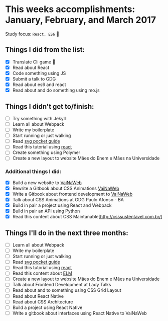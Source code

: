 # This weeks accomplishments: January, February, and March 2017

Study focus: <code>React, ES6</code> :rocket:

## Things I did from the list:

- [x] Translate Cli game :space_invader:
- [x] Read about React
- [x] Code something using JS
- [x] Submit a talk to GDG
- [x] Read about es6 and react
- [x] Read about and do something using mo.js

## Things I didn't get to/finish:

- [ ] Try something with Jekyll
- [ ] Learn all about Webpack
- [ ] Write my boilerplate
- [ ] Start running or just walking
- [ ] Read [svg pocket guide](http://svgpocketguide.com/book/)
- [ ] Read this tutorial using [react](http://codepen.io/anuragasaurus/post/react-basics-making-a-markdown-parser)
- [ ] Create something using Polymer
- [ ] Create a new layout to website Mães do Enem e Mães na Universidade

### Additional things I did:

- [X] Build a new website to [VaiNaWeb](www.vainaweb.com.br)
- [X] Rewrite a Gitbook about CSS Animations [VaiNaWeb](https://www.gitbook.com/book/daliannyvieira/css-animations-pocket-guide/)
- [X] Write a Gitbook about frontend development to [VaiNaWeb](https://www.gitbook.com/book/vainaweb/primeiros-passos-web)
- [X] Talk about CSS Animations at GDG Paulo Afonso - BA
- [x] Build in pair a project using React and Webpack
- [X] Build in pair an API using Python
- [X] Read this content about CSS Maintanable[http://csssustentavel.com.br/]

## Things I'll do in the next three months:

- [ ] Learn all about Webpack
- [ ] Write my boilerplate
- [ ] Start running or just walking
- [ ] Read [svg pocket guide](http://svgpocketguide.com/book/)
- [ ] Read this tutorial using [react](http://codepen.io/anuragasaurus/post/react-basics-making-a-markdown-parser)
- [ ] Read this content about [ELM](https://css-tricks.com/introduction-elm-architecture-build-first-application)
- [ ] Create a new layout to website Mães do Enem e Mães na Universidade
- [ ] Talk about Frontend Development at Lady Talks
- [ ] Read about and to something using CSS Grid Layout
- [ ] Read about React Native
- [ ] Read about CSS Architecture
- [ ] Build a project using React Native
- [ ] Write a gitbook about interfaces using React Native to VaiNaWeb
